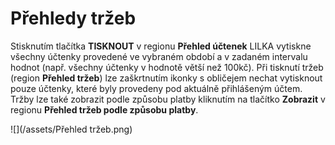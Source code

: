# Přehledy tržeb

Stisknutím tlačítka **TISKNOUT** v regionu **Přehled účtenek** LILKA vytiskne všechny účtenky provedené ve vybraném období a v zadaném intervalu hodnot \(např. všechny účtenky v hodnotě větší než 100kč\). Při tisknutí tržeb \(region **Přehled tržeb**\) lze zaškrtnutím ikonky s obličejem nechat vytisknout pouze účtenky, které byly provedeny pod aktuálně přihlášeným účtem. Tržby lze také zobrazit podle způsobu platby kliknutím na tlačítko **Zobrazit** v regionu **Přehled tržeb podle způsobu platby**.

![](/assets/Přehled tržeb.png)

